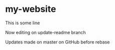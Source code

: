 # my-website

This is some line

Now editing on update-readme branch

Updates made on master on GitHub before rebase
